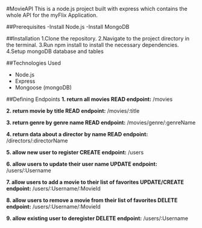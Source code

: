 #MovieAPI
This is a node.js project built with express which contains the whole API for the myFlix Application.

##Prerequisites
-Install Node.js
-Install MongoDB

##Installation
1.Clone the repository.
2.Navigate to the project directory in the terminal.
3.Run npm install to install the necessary dependencies.
4.Setup mongoDB database and tables

##Technologies Used
- Node.js
- Express
- Mongoose (mongoDB)

##Defining Endpoints
**1. return all movies READ
endpoint:**
/movies

**2. return movie by title READ
endpoint:**
/movies/:title

**3. return genre by genre name READ
endpoint:**
/movies/genre/:genreName

**4. return data about a director by name READ
endpoint:**
/directors/:directorName

**5. allow new user to register CREATE
endpoint:**
/users

**6. allow users to update their user name UPDATE
endpoint:**
/users/:Username

**7. allow users to add a movie to their list of favorites UPDATE/CREATE
endpoint:**
/users/:Username/:MovieId

**8. allow users to remove a movie from their list of favorites DELETE
endpoint:**
/users/:Username/:MovieId

**9. allow existing user to deregister DELETE
endpoint:**
/users/:Username